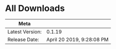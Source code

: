 # All Downloads
| Meta                |                            |
| ------------------- | -------------------------- |
| Latest Version:     | 0.1.19            |
| Release Date:       | April 20 2019,  9:28:08 PM|

<Download
version="0.1.19"
linux_main='Quark-linux-x86_64-0.1.19.AppImage'
linux_other='["Quark-linux-amd64-0.1.19.deb","Quark-linux-x64-0.1.19.tar.gz"]'
windows_main='Quark-win-0.1.19.exe'
windows_other='["Quark-win-x64-0.1.19.zip"]'
/>